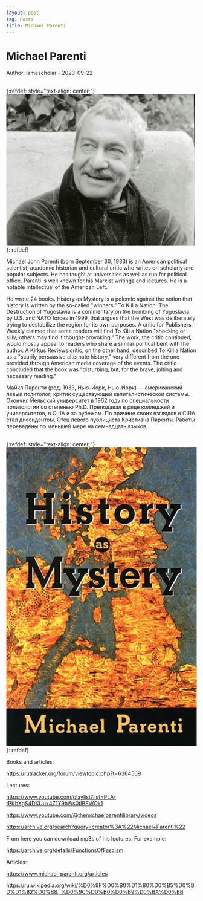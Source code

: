 ```yaml
---
layout: post
tag: Posts
title: Michael Parenti
---
```


# Michael Parenti

Author: lamescholar - 2023-09-22
<br><br>

{:refdef: style="text-align: center;"}
![Parenti](/images/parenti.jpg)
{: refdef}
<br>

Michael John Parenti (born September 30, 1933) is an American political scientist, academic historian and cultural critic who writes on scholarly and popular subjects. He has taught at universities as well as run for political office. Parenti is well known for his Marxist writings and lectures. He is a notable intellectual of the American Left.

He wrote 24 books. History as Mystery is a polemic against the notion that history is written by the so-called "winners." To Kill a Nation: The Destruction of Yugoslavia is a commentary on the bombing of Yugoslavia by U.S. and NATO forces in 1999, that argues that the West was deliberately trying to destabilize the region for its own purposes. A critic for Publishers Weekly claimed that some readers will find To Kill a Nation "shocking or silly; others may find it thought-provoking." The work, the critic continued, would mostly appeal to readers who share a similar political bent with the author. A Kirkus Reviews critic, on the other hand, described To Kill a Nation as a "scarily persuasive alternate history," very different from the one provided through American media coverage of the events. The critic concluded that the book was "disturbing, but, for the brave, jolting and necessary reading."

Майкл Паренти (род. 1933, Нью-Йорк, Нью-Йорк) — американский левый политолог, критик существующей капиталистической системы. Окончил Йельский университет в 1962 году по специальности политологии со степенью Ph.D. Преподавал в ряде колледжей и университетов, в США и за рубежом. По причине своих взглядов в США стал диссидентом. Отец левого публициста Кристиана Паренти. Работы переведены по меньшей мере на семнадцать языков.
<br><br>

{:refdef: style="text-align: center;"}
![Mystery](/images/mystery.jpg)
{: refdef}
<br>

Books and articles:

<https://rutracker.org/forum/viewtopic.php?t=6364569>

Lectures:

<https://www.youtube.com/playlist?list=PLA-tPKbXgS4DXUux4Z1Y9bWs0tIBEWOk1>

<https://www.youtube.com/@themichaelparentilibrary/videos>

<https://archive.org/search?query=creator%3A%22Michael+Parenti%22>

From here you can download mp3s of his lectures. For example:

<https://archive.org/details/FunctionsOfFascism>

Articles:

<https://www.michael-parenti.org/articles>

<https://ru.wikipedia.org/wiki/%D0%9F%D0%B0%D1%80%D0%B5%D0%BD%D1%82%D0%B8,_%D0%9C%D0%B0%D0%B9%D0%BA%D0%BB>
